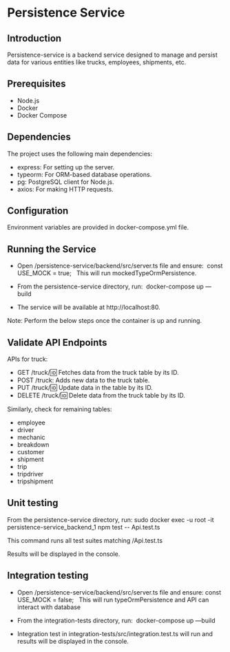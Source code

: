 # Persistence Service

## Introduction

Persistence-service is a backend service designed to manage and persist data for various entities like trucks, employees, shipments, etc.

## Prerequisites

* Node.js
* Docker
* Docker Compose

## Dependencies

The project uses the following main dependencies:
* express: For setting up the server.
* typeorm: For ORM-based database operations.
* pg: PostgreSQL client for Node.js.
* axios: For making HTTP requests.

## Configuration

Environment variables are provided in docker-compose.yml file.

## Running the Service

* Open /persistence-service/backend/src/server.ts file and ensure:  const USE_MOCK = true;   This will run mockedTypeOrmPersistence.

* From the persistence-service directory, run:  docker-compose up —build
  
* The service will be available at http://localhost:80.

Note: Perform the below steps once the container is up and running.

## Validate API Endpoints

APIs for truck:
* GET /truck/:id: Fetches data from the truck table by its ID.
* POST /truck: Adds new data to the truck table.
* PUT /truck/:id: Update data in the table by its ID.
* DELETE /truck/:id: Delete data from the truck table by its ID.

Similarly, check for remaining tables:
* employee
* driver
* mechanic
* breakdown
* customer
* shipment
* trip
* tripdriver
* tripshipment

## Unit testing

From the persistence-service directory, run:
sudo docker exec -u root -it persistence-service_backend_1 npm test -- Api.test.ts

This command runs all test suites matching /Api.test.ts

Results will be displayed in the console.

## Integration testing

* Open /persistence-service/backend/src/server.ts file and ensure: const USE_MOCK = false;   This will run typeOrmPersistence and API can interact with database

* From the integration-tests directory, run:  docker-compose up —build

*  Integration test in integration-tests/src/integration.test.ts will run and results will be displayed in the console.

